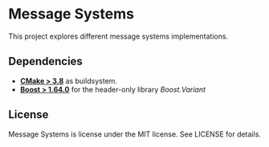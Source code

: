# Message Systems

This project explores different message systems implementations.

## Dependencies

 - **[CMake > 3.8](https://cmake.org/)** as buildsystem.
 - **[Boost > 1.64.0](https://www.boost.org/)** for the header-only library *Boost.Variant*


## License

Message Systems is license under the MIT license. See LICENSE for details.